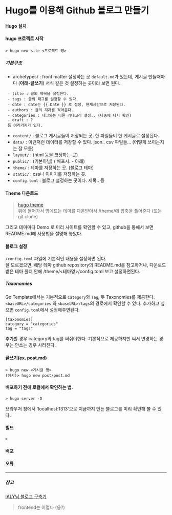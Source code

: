 # Hugo를 이용해 Github 블로그 만들기  


#### Hugo 설치 

#### hugo 프로젝트 시작
~~~
> hugo new site <프로젝트 명>
~~~
##### 기본구조
 * archetypes/ : front matter 설정하는 곳 `default.md`가 있는데, 게시글 만들때마다 (**아래-글쓰기**) 서식 같은 것 설정하는 곳이라 보면 된다.   
 ~~~
  - title : 글의 제목을 설정한다. 
  - tags : 글의 태그를 설정할 수 있다.
  - date : date는 {{.Date }} 로 설정, 현재시간으로 저장된다. 
  - authors : 글의 저자를 적어준다. 
  - categories : 태그와는 다른 카테고리 설정.. (나중에 다시 확인)
  - draft : ?
  등 여러가지가 있다.
 ~~~
 * `content/` : 블로그 게시글들이 저장되는 곳. 한 파일들이 한 게시글로 설정된다.   
 * `data/` : 이런저런 데이터를 저장할 수 있다. json.. csv 파일들... (어떻게 쓰이는지는 잘 모름)  
 * `layout/` : (html 등을 코딩하는 곳)  
 * `public/` : (기본아님) ( 배포시. - 아래)  
 * `theme/` : 테마를 저장하는 곳. (블로그 테마)  
 * `static/` : css나 이미지를 저장하는 곳.   
 * `config.toml` : 블로그 설정하는 곳이다. 제목.. 등  
 
#### Theme 다운로드
> [hugo theme](https://themes.gohugo.io/)  
위에 들어가서 맘에드는 테마를 다운받아서 /theme/에 압축을 풀어준다 (또는 git clone)  
  
그리고 테마마다 Demo 로 미리 사이트를 확인할 수 있고, github을 통해서 보면 README.md에 사용법을 설명해 놓았다.

#### 블로그 설정
`/config.toml` 파일에 기본적인 내용을 설정하면 된다.   
잘 모르겠으면, 해당 테마 github repository의 README.md를 참고하거나, 다운로드 받은 테마 폴더 안에 /theme/<테마명>/config.toml 보고 설정하면된다.  

##### Taxonomies
Go Template에서는 기본적으로 `Category`와 `Tag`, 두 Taxonomies를 제공한다. 
`<baseURL>/categories` 와 `<baseURL>/tags`의 경로에서 확인할 수 있다. 
추가하고 싶으면 `config.toml`에서 설정해주면된다. 
~~~
[taxonomies]
category = "categories"
tag = "tags"
~~~
추가할 경우 category와 tag를 써줘야한다. 기본적으로 제공하지만 써서 변경하는 경우는 안쓰는 경우 사라진다.

#### 글쓰기(ex. post.md)
~~~
> hugo new <게시글 명>
(예시)> hugo new post/post.md
~~~

#### 배포하기 전에 로컬에서 확인하는 법. 
~~~
> hugo server -D
~~~
브라우저 창에서 'localhost:1313'으로 지금까지 만든 블로그를 미리 확인해 볼 수 있다. 

#### 빌드
~~~
> 
~~~

#### 배포

#### 오류

* * *
##### 참고
[IALY님 블로그 구축기](https://ialy1595.github.io/post/blog-construct-2/)

> frontend는 어렵다 (응?)
